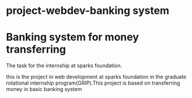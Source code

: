 # project-webdev-banking system
# Banking system for money transferring 
The task for the internship at sparks foundation.

   this is the project in web development at sparks foundation in the graduate rotational internship program(GRIP).This project is based on transferring money in basic banking system
